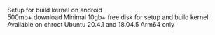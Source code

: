 Setup for build kernel on android  
500mb+ download 
Minimal 10gb+ free disk for setup and build kernel 
Available on chroot 
Ubuntu 20.4.1 and 18.04.5 
Arm64 only
